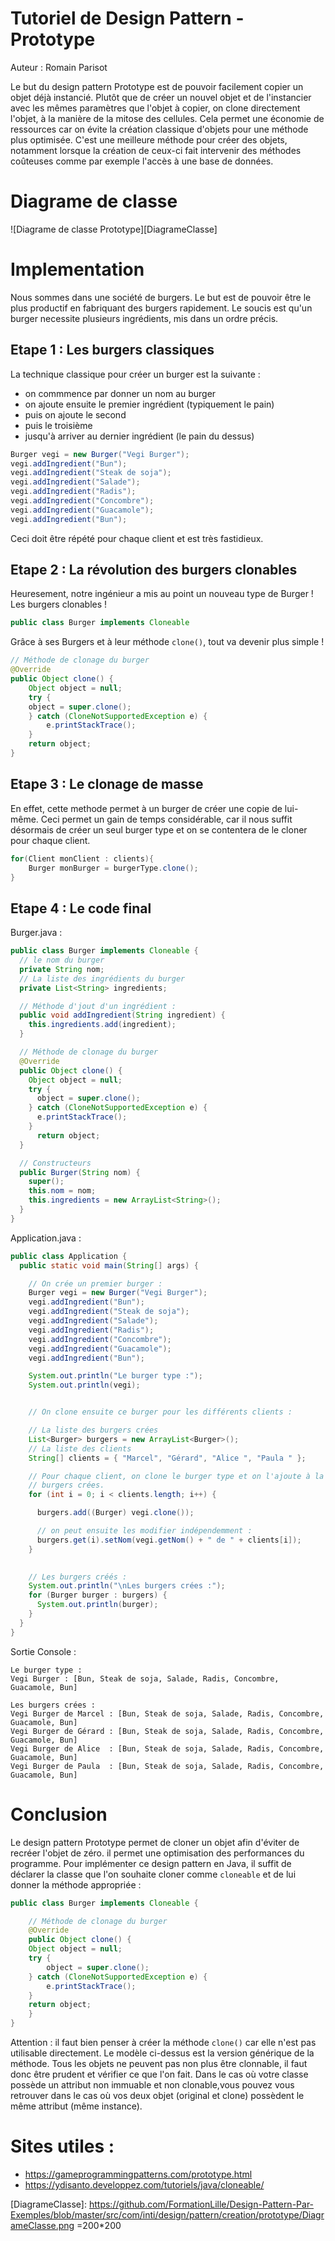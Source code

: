 # Tutoriel de Design Pattern - Prototype

Auteur : Romain Parisot
    
Le but du design pattern Prototype est de pouvoir facilement copier un objet déjà instancié. Plutôt que de créer un nouvel objet et de l'instancier avec les mêmes paramètres que l'objet à copier, on clone directement l'objet, à la manière de la mitose des cellules.
Cela permet une économie de ressources car on évite la création classique d'objets pour une méthode plus optimisée. C'est une meilleure méthode pour créer des objets, notamment lorsque la création de ceux-ci fait intervenir des méthodes coûteuses comme par exemple l'accès à une base de données.

# Diagrame de classe
![Diagrame de classe Prototype][DiagrameClasse]

# Implementation

Nous sommes dans une société de burgers. Le but est de pouvoir être le plus productif en fabriquant des burgers rapidement.
Le soucis est qu'un burger necessite plusieurs ingrédients, mis dans un ordre précis.

## Etape 1 : Les burgers classiques
La technique classique pour créer un burger est la suivante :
- on commmence par donner un nom au burger
- on ajoute ensuite le premier ingrédient (typiquement le pain)
- puis on ajoute le second
- puis le troisième
- jusqu'à arriver au dernier ingrédient (le pain du dessus)

```java
Burger vegi = new Burger("Vegi Burger");
vegi.addIngredient("Bun");
vegi.addIngredient("Steak de soja");
vegi.addIngredient("Salade");
vegi.addIngredient("Radis");
vegi.addIngredient("Concombre");
vegi.addIngredient("Guacamole");
vegi.addIngredient("Bun");
```

Ceci doit être répété pour chaque client et est très fastidieux.

## Etape 2 : La révolution des burgers clonables
Heuresement, notre ingénieur a mis au point un nouveau type de Burger ! Les burgers clonables !
```java
public class Burger implements Cloneable
```

Grâce à ses Burgers et à leur méthode ```clone()```, tout va devenir plus simple !
```java
// Méthode de clonage du burger
@Override
public Object clone() {
    Object object = null;
    try {
	object = super.clone();
    } catch (CloneNotSupportedException e) {
    	e.printStackTrace();
    }
    return object;
}
```

## Etape 3 : Le clonage de masse
En effet, cette methode permet à un burger de créer une copie de lui-même. Ceci permet un gain de temps considérable, car il nous suffit désormais de créer un seul burger type et on se contentera de le cloner pour chaque client.
```java
for(Client monClient : clients){
    Burger monBurger = burgerType.clone();
}
```

## Etape 4 : Le code final
Burger.java :
```java
public class Burger implements Cloneable {
  // le nom du burger
  private String nom;
  // La liste des ingrédients du burger
  private List<String> ingredients;

  // Méthode d'jout d'un ingrédient :
  public void addIngredient(String ingredient) {
    this.ingredients.add(ingredient);
  }

  // Méthode de clonage du burger
  @Override
  public Object clone() {
    Object object = null;
    try {
      object = super.clone();
    } catch (CloneNotSupportedException e) {
      e.printStackTrace();
    }
      return object;
  }

  // Constructeurs
  public Burger(String nom) {
    super();
    this.nom = nom;
    this.ingredients = new ArrayList<String>();
  }
}
```

Application.java :
```java
public class Application {
  public static void main(String[] args) {

    // On crée un premier burger :
    Burger vegi = new Burger("Vegi Burger");
    vegi.addIngredient("Bun");
    vegi.addIngredient("Steak de soja");
    vegi.addIngredient("Salade");
    vegi.addIngredient("Radis");
    vegi.addIngredient("Concombre");
    vegi.addIngredient("Guacamole");
    vegi.addIngredient("Bun");

    System.out.println("Le burger type :");
    System.out.println(vegi);


    // On clone ensuite ce burger pour les différents clients :

    // La liste des burgers crées
    List<Burger> burgers = new ArrayList<Burger>();
    // La liste des clients
    String[] clients = { "Marcel", "Gérard", "Alice ", "Paula " };

    // Pour chaque client, on clone le burger type et on l'ajoute à la liste des
    // burgers crées.
    for (int i = 0; i < clients.length; i++) {

      burgers.add((Burger) vegi.clone());

      // on peut ensuite les modifier indépendemment :
      burgers.get(i).setNom(vegi.getNom() + " de " + clients[i]);
    }

	
    // Les burgers créés :
    System.out.println("\nLes burgers crées :");
    for (Burger burger : burgers) {
      System.out.println(burger);
    }
  }
}
```

Sortie Console :
```
Le burger type :
Vegi Burger : [Bun, Steak de soja, Salade, Radis, Concombre, Guacamole, Bun]

Les burgers crées :
Vegi Burger de Marcel : [Bun, Steak de soja, Salade, Radis, Concombre, Guacamole, Bun]
Vegi Burger de Gérard : [Bun, Steak de soja, Salade, Radis, Concombre, Guacamole, Bun]
Vegi Burger de Alice  : [Bun, Steak de soja, Salade, Radis, Concombre, Guacamole, Bun]
Vegi Burger de Paula  : [Bun, Steak de soja, Salade, Radis, Concombre, Guacamole, Bun]
```

# Conclusion
Le design pattern Prototype permet de cloner un objet afin d'éviter de recréer l'objet de zéro. il permet une optimisation des performances du programme.
Pour implémenter ce design pattern en Java, il suffit de déclarer la classe que l'on souhaite cloner comme ```cloneable``` et de lui donner la méthode appropriée :
```java
public class Burger implements Cloneable {

    // Méthode de clonage du burger
    @Override
    public Object clone() {
	Object object = null;
	try {
	    object = super.clone();
	} catch (CloneNotSupportedException e) {
	    e.printStackTrace();
	}
	return object;
    }
}
```

Attention : il faut bien penser à créer la méthode ```clone()``` car elle n'est pas utilisable directement. Le modèle ci-dessus est la version générique de la méthode.
Tous les objets ne peuvent pas non plus être clonnable, il faut donc être prudent et vérifier ce que l'on fait. Dans le cas où votre classe possède un attribut non immuable et non clonable,vous pouvez vous retrouver dans le cas où vos deux objet (original et clone) possèdent le même attribut (même instance).

# Sites utiles :
- https://gameprogrammingpatterns.com/prototype.html
- https://ydisanto.developpez.com/tutoriels/java/cloneable/

[DiagrameClasse]: https://github.com/FormationLille/Design-Pattern-Par-Exemples/blob/master/src/com/inti/design/pattern/creation/prototype/DiagrameClasse.png =200*200
